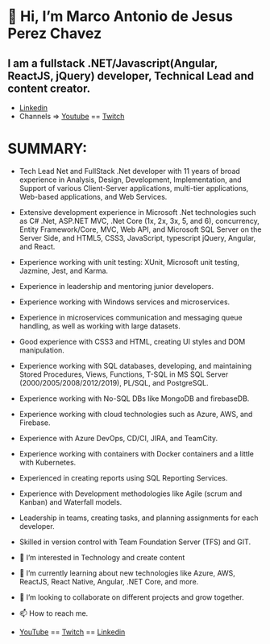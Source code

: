 # 👋 Hi, I’m Marco Antonio de Jesus Perez Chavez

## I am a fullstack .NET/Javascript(Angular, ReactJS, jQuery) developer, Technical Lead and content creator.
- [Linkedin](https://www.linkedin.com/in/marcoperezchavez/)
- Channels => [Youtube](https://www.youtube.com/@PMFOXTECH) == [Twitch](https://www.twitch.tv/pmfoxtechnologies)


# SUMMARY:

-	Tech Lead Net and FullStack .Net developer with 11 years of broad experience in Analysis, Design, Development, Implementation, and Support of various Client-Server applications, multi-tier applications, Web-based applications, and Web Services.
- Extensive development experience in Microsoft .Net technologies such as C# .Net, ASP.NET MVC, .Net Core (1x, 2x, 3x, 5, and 6), concurrency, Entity Framework/Core, MVC, Web API, and Microsoft SQL Server on the Server Side, and HTML5, CSS3, JavaScript, typescript jQuery, Angular, and React.
- Experience working with unit testing: XUnit, Microsoft unit testing, Jazmine, Jest, and Karma.
- Experience in leadership and mentoring junior developers.
- Experience working with Windows services and microservices.
- Experience in microservices communication and messaging queue handling, as well as working with large datasets.
- Good experience with CSS3 and HTML, creating UI styles and DOM manipulation.
- Experience working with SQL databases, developing, and maintaining Stored Procedures, Views, Functions, T-SQL in MS SQL Server (2000/2005/2008/2012/2019), PL/SQL, and PostgreSQL.
- Experience working with No-SQL DBs like MongoDB and firebaseDB.
- Experience working with cloud technologies such as Azure, AWS, and Firebase.
- Experience with Azure DevOps, CD/CI, JIRA, and TeamCity.
- Experience working with containers with Docker containers and a little with Kubernetes.
- Experienced in creating reports using SQL Reporting Services.
- Experience with Development methodologies like Agile (scrum and Kanban) and Waterfall models.
- Leadership in teams, creating tasks, and planning assignments for each developer.
- Skilled in version control with Team Foundation Server (TFS) and GIT.


- 👀 I’m interested in Technology and create content
- 🌱 I’m currently learning about new technologies like Azure, AWS, ReactJS, React Native, Angular, .NET Core, and more.
- 💞️ I’m looking to collaborate on different projects and grow together.
- 📫 How to reach me.

- [YouTube](https://www.youtube.com/c/PMFOXTechnologies) == [Twitch](https://www.twitch.tv/pmfoxtechnologies?sr=a) == [Linkedin](https://www.linkedin.com/feed/)

